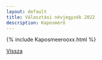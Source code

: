 ```yaml
---
layout: default
title: Választási névjegyzék 2022
description: Kaposmérő
---
```


{% include Kaposmeerooxx.html %}

[Vissza](./)